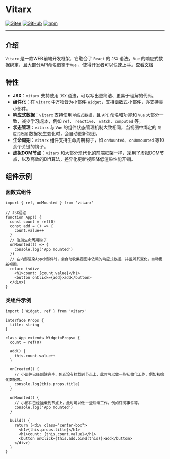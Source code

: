 # Vitarx

[![Gitee](https://img.shields.io/badge/Gitee-blue?style=flat-square&logo=Gitee)](https://gitee.com/vitarx/core)
[![GitHub](https://img.shields.io/badge/Github-blue?style=flat-square&logo=Github)](https://github.com/vitarx/core)
[![npm](https://img.shields.io/npm/v/vitarx)](https://www.npmjs.com/package/vitarx)
________________________________________________________________________

## 介绍

`Vitarx` 是一款WEB前端开发框架，它融合了 `React` 的 `JSX` 语法，`Vue` 的响应式数据绑定，且大部分API命名借鉴于`Vue`
，使得开发者可以快速上手。[查看文档](https://vitarx.cn)

## 特性

- **JSX**：`vitarx` 支持使用 `JSX` 语法，可以写出更简洁、更易于理解的代码。
- **组件化**：在 `vitarx` 中万物皆为小部件 `Widget`，支持函数式小部件，亦支持类小部件。
- **响应式数据**：`vitarx` 支持使用 `响应式数据`，且 `API` 命名和功能和 `Vue` 大部分一致，减少学习成本，例如 `ref`、
  `reactive`、
  `watch`、`computed` 等。
- **状态管理**：`vitarx` 与 `Vue` 的组件状态管理机制大致相同，当视图中绑定的 `响应式数据` 数据发生变化时，会自动更新视图。
- **生命周期**：`vitarx` 组件支持生命周期钩子，如 `onMounted`、`onUnmounted` 等10余个关键的钩子。
- **虚拟DOM节点**：`vitarx` 和大部分现代化的前端框架一样，采用了虚拟DOM节点，以及高效的Diff算法，差异化更新视图降低渲染性能开销。

## 组件示例

### 函数式组件
```tsx
import { ref, onMounted } from 'vitarx'

// JSX语法
function App() {
  const count = ref(0)
  const add = () => {
    count.value++
  }
  // 注册生命周期钩子
  onMounted(() => {
    console.log('App mounted')
  })
  // 在内部渲染App小部件时，会自动收集视图中依赖的响应式数据，并监听其变化，自动更新视图。
  return (<div>
    <h1>count: {count.value}</h1>
    <button onClick={add}>add</button>
  </div>)
}
```

### 类组件示例
```tsx
import { Widget, ref } from 'vitarx'

interface Props {
  title: string
}

class App extends Widget<Props> {
  count = ref(0)

  add() {
    this.count.value++
  }

  onCreated() {
    // 小部件已经创建完毕，但还没有挂载到节点上，此时可以做一些初始化工作，例如初始化数据等。
    console.log(this.props.title)
  }

  onMounted() {
    // 小部件已经挂载到节点上，此时可以做一些后续工作，例如订阅事件等。
    console.log('App mounted')
  }

  build() {
    return (<div class="center-box">
      <h1>{this.props.title}</h1>
      <h1>count: {this.count.value}</h1>
      <button onClick={this.add.bind(this)}>add</button>
    </div>)
  }
}
```

